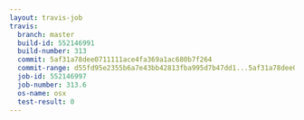 ```yaml
---
layout: travis-job
travis:
  branch: master
  build-id: 552146991
  build-number: 313
  commit: 5af31a78dee0711111ace4fa369a1ac680b7f264
  commit-range: d55fd95e2355b6a7e43bb42813fba995d7b47dd1...5af31a78dee0711111ace4fa369a1ac680b7f264
  job-id: 552146997
  job-number: 313.6
  os-name: osx
  test-result: 0
---
```

